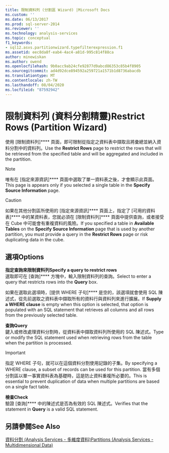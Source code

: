 ```yaml
---
title: 限制資料列 (分割區 Wizard) |Microsoft Docs
ms.custom: ''
ms.date: 06/13/2017
ms.prod: sql-server-2014
ms.reviewer: ''
ms.technology: analysis-services
ms.topic: conceptual
f1_keywords:
- sql12.asvs.partitionwizard.typefilterexpression.f1
ms.assetid: eec8da8f-eab4-4ac4-a81d-995c814f88ca
author: minewiskan
ms.author: owend
ms.openlocfilehash: 9b0acc9ab24cfe92877d9abcd86353c85b4f8905
ms.sourcegitcommit: ad4d92dce894592a259721a1571b1d8736abacdb
ms.translationtype: MT
ms.contentlocale: zh-TW
ms.lasthandoff: 08/04/2020
ms.locfileid: "87592942"
---
```

# <a name="restrict-rows-partition-wizard"></a><span data-ttu-id="672c9-102">限制資料列 (資料分割精靈)</span><span class="sxs-lookup"><span data-stu-id="672c9-102">Restrict Rows (Partition Wizard)</span></span>
  <span data-ttu-id="672c9-103">使用 [限制資料列]\*\*\*\* 頁面，即可限制從指定之資料表中擷取且將彙總並納入資料分割中的資料列。</span><span class="sxs-lookup"><span data-stu-id="672c9-103">Use the **Restrict Rows** page to restrict the rows that will be retrieved from the specified table and will be aggregated and included in the partition.</span></span>  
  
> [!NOTE]  
>  <span data-ttu-id="672c9-104">唯有在 [指定來源資訊]\*\*\*\* 頁面中選取了單一資料表之後，才會顯示此頁面。</span><span class="sxs-lookup"><span data-stu-id="672c9-104">This page is appears only if you selected a single table in the **Specify Source Information** page.</span></span>  
  
> [!CAUTION]  
>  <span data-ttu-id="672c9-105">如果在其他分割區所使用的 [指定來源資訊]\*\*\*\* 頁面上，指定了 [可用的資料表]\*\*\*\* 中的某資料表，您就必須在 [限制資料列]\*\*\*\* 頁面中提供查詢，或者接受在 Cube 中可能會有重複資料的風險。</span><span class="sxs-lookup"><span data-stu-id="672c9-105">If you specified a table in **Available Tables** on the **Specify Source Information** page that is used by another partition, you must provide a query in the **Restrict Rows** page or risk duplicating data in the cube.</span></span>  
  
## <a name="options"></a><span data-ttu-id="672c9-106">選項</span><span class="sxs-lookup"><span data-stu-id="672c9-106">Options</span></span>  
 <span data-ttu-id="672c9-107">**指定查詢來限制資料列**</span><span class="sxs-lookup"><span data-stu-id="672c9-107">**Specify a query to restrict rows**</span></span>  
 <span data-ttu-id="672c9-108">選取即可在 [查詢]\*\*\*\* 方塊中，輸入限制資料列的查詢。</span><span class="sxs-lookup"><span data-stu-id="672c9-108">Select to enter a query that restricts rows into the **Query** box.</span></span>  
  
 <span data-ttu-id="672c9-109">如果在選取此選項時，[提供 WHERE 子句]\*\*\*\* 是空的，該選項就會使用 SQL 陳述式，從先前選取之資料表中擷取所有的資料行與資料列來進行擴展。</span><span class="sxs-lookup"><span data-stu-id="672c9-109">If **Supply a WHERE clause** is empty when this option is selected, that option is populated with an SQL statement that retrieves all columns and all rows from the previously selected table.</span></span>  
  
 <span data-ttu-id="672c9-110">**查詢**</span><span class="sxs-lookup"><span data-stu-id="672c9-110">**Query**</span></span>  
 <span data-ttu-id="672c9-111">鍵入或修改處理資料分割時，從資料表中擷取資料列所使用的 SQL 陳述式。</span><span class="sxs-lookup"><span data-stu-id="672c9-111">Type or modify the SQL statement used when retrieving rows from the table when the partition is processed.</span></span>  
  
> [!IMPORTANT]  
>  <span data-ttu-id="672c9-112">指定 WHERE 子句，就可以在這個資料分割使用記錄的子集。</span><span class="sxs-lookup"><span data-stu-id="672c9-112">By specifying a WHERE clause, a subset of records can be used for this partition.</span></span> <span data-ttu-id="672c9-113">當有多個分割區以單一事實資料表為基礎時，這是防止資料重複所必要的。</span><span class="sxs-lookup"><span data-stu-id="672c9-113">This is essential to prevent duplication of data when multiple partitions are based on a single fact table.</span></span>  
  
 <span data-ttu-id="672c9-114">**檢查**</span><span class="sxs-lookup"><span data-stu-id="672c9-114">**Check**</span></span>  
 <span data-ttu-id="672c9-115">驗證 [查詢]\*\*\*\* 中的陳述式是否為有效的 SQL 陳述式。</span><span class="sxs-lookup"><span data-stu-id="672c9-115">Verifies that the statement in **Query** is a valid SQL statement.</span></span>  
  
## <a name="see-also"></a><span data-ttu-id="672c9-116">另請參閱</span><span class="sxs-lookup"><span data-stu-id="672c9-116">See Also</span></span>  
 [<span data-ttu-id="672c9-117">資料分割 &#40;Analysis Services - 多維度資料&#41;</span><span class="sxs-lookup"><span data-stu-id="672c9-117">Partitions &#40;Analysis Services - Multidimensional Data&#41;</span></span>](multidimensional-models-olap-logical-cube-objects/partitions-analysis-services-multidimensional-data.md)  
  
  
